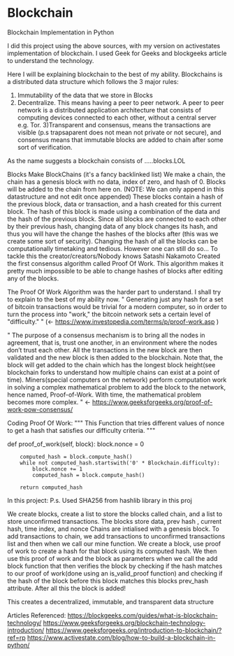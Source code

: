 # Blockchain
Blockchain Implementation in Python

I did this project using the above sources, with my version on activestates implementation of blockchain.
I used Geek for Geeks and blockgeeks article to understand the technology.

Here I will be explaining blockchain to the best of my ability. 
Blockchains is a distributed data structure which follows the 3 major rules: 
1) Immutability of the data that we store in Blocks
2) Decentralize. This means having a peer to peer network. A peer to peer network is a distributed application architecture that consists of computing devices connected to each other, without a central server e.g. Tor.
3)Transparent and consensus, means the transactions are visible (p.s trapsaparent does not mean not private or not secure), and consensus means that immutable blocks are added to chain after some sort of verification.

As the name suggests a blockchain consists of .....blocks.LOL

Blocks Make BlockChains (it's a fancy backlinked list)
We make a chain, the chain has a genesis block with no data, index of zero, and hash of 0.
Blocks will be added to the chain from here on. (NOTE: We can only append in this datastructure and not edit once appended)
These blocks contain a hash of the previous block, data  or transaction, and a hash created for this current block. The hash of this block is made using a combination of the data and the hash of the previous block.
Since all blocks are connected to each other by their previous hash, changing data of any block changes its hash, and thus you will have the change the hashes of the blocks after (this was we create some sort of security). Changing the hash of all the blocks can be computationally timetaking and tedious. However one can still do so...
To tackle this the creator/creators/Nobody knows Satashi Nakamoto Created the first consensus algorithm called Proof Of Work. This algorithm makes it pretty much impossible to be able to change hashes of blocks after editing any of the blocks. 

The Proof Of Work Algorithm was the harder part to understand. I shall try to explain to the best of my ability now.
" Generating just any hash for a set of bitcoin transactions would be trivial for a modern computer, so in order to turn the process into "work," the bitcoin network sets a certain level of "difficulty." " (<- https://www.investopedia.com/terms/p/proof-work.asp )

" The purpose of a consensus mechanism is to bring all the nodes in agreement, that is, trust one another, in an environment where the nodes don’t trust each other.
All the transactions in the new block are then validated and the new block is then added to the blockchain. Note that, the block will get added to the chain which has the longest block height(see blockchain forks to understand how multiple chains can exist at a point of time). Miners(special computers on the network) perform computation work in solving a complex mathematical problem to add the block to the network, hence named, Proof-of-Work. With time, the mathematical problem becomes more complex. "  <- https://www.geeksforgeeks.org/proof-of-work-pow-consensus/

Coding Proof Of Work:
"""
        This Function that tries different values of nonce to get a hash
        that satisfies our difficulty criteria.
        """

def proof_of_work(self, block):
        block.nonce = 0

        computed_hash = block.compute_hash()
        while not computed_hash.startswith('0' * Blockchain.difficulty):
            block.nonce += 1
            computed_hash = block.compute_hash()

        return computed_hash

In this project:
P.s. Used SHA256 from hashlib library in this proj

We create blocks, create a list to store the blocks called chain, and a list to store unconfirmed transactions.
The blocks store data, prev hash , current hash, time index, and nonce
Chains are intialised with a genesis block. 
To add transactions to chain, we add transactions to unconfirmed transactions list and then when we call our mine function.
We create a block, use proof of work to create a hash for that block using its computed hash. We then use this proof of work and the block as parameters when
we call the add block function that then verifies the block by checking if the hash matches to our proof of work(done using an is_valid_proof function) and checking if the hash of the block before this block matches this blocks prev_hash attribute. After all this the block is added!

This creates a decentralized, immutable, and transparent data structure 


Articles Referenced:
https://blockgeeks.com/guides/what-is-blockchain-technology/
https://www.geeksforgeeks.org/blockchain-technology-introduction/
https://www.geeksforgeeks.org/introduction-to-blockchain/?ref=rp
https://www.activestate.com/blog/how-to-build-a-blockchain-in-python/
